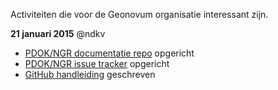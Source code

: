 Activiteiten die voor de Geonovum organisatie interessant zijn. 

**21 januari 2015** @ndkv

* [PDOK/NGR documentatie repo](https://github.com/Geonovum/PDOK-NGR-documentatie) opgericht
* [PDOK/NGR issue tracker](https://github.com/Geonovum/PDOK-NGR-issues) opgericht
* [GitHub handleiding](https://github.com/Geonovum/geonovum/blob/master/handleidingen/starten-met-github.md) geschreven 
